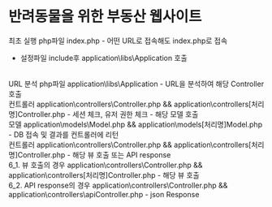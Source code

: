 <h1>반려동물을 위한 부동산 웹사이트</h1>

최초 실행 php파일 index.php - 어떤 URL로 접속해도 index.php로 접속
<br>
- 설정파일 include후 application\libs\Application 호출
<br>
URL 분석 php파일 application\libs\Application - URL을 분석하여 해당 Controller 호출
<br>
컨트롤러 application\controllers\Controller.php && application\controllers[처리명]Controller.php - 세션 체크, 유저 권한 체크 - 해당 모델 호출
<br>
모델 application\models\Model.php && application\models[처리명]Model.php - DB 접속 및 결과를 컨트롤러에 리턴
<br>
컨트롤러 application\controllers\Controller.php && application\controllers[처리명]Controller.php - 해당 뷰 호출 또는 API response
<br>
6_1. 뷰 호출의 경우 application\controllers\Controller.php && application\controllers[처리명]Controller.php - 해당 뷰 호출 
<br>
6_2. API response의 경우 application\controllers\Controller.php && application\controllers\apiController.php - json Response